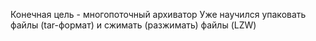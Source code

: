 Конечная цель - многопоточный архиватор
Уже научился упаковать файлы (tar-формат) и сжимать (разжимать) файлы (LZW)
